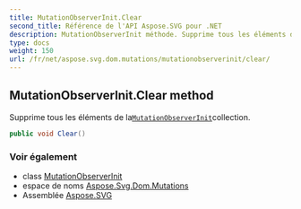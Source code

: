```yaml
---
title: MutationObserverInit.Clear
second_title: Référence de l'API Aspose.SVG pour .NET
description: MutationObserverInit méthode. Supprime tous les éléments de laMutationObserverInitcollection.
type: docs
weight: 150
url: /fr/net/aspose.svg.dom.mutations/mutationobserverinit/clear/
---
```

## MutationObserverInit.Clear method

Supprime tous les éléments de la[`MutationObserverInit`](../)collection.

```csharp
public void Clear()
```

### Voir également

* class [MutationObserverInit](../)
* espace de noms [Aspose.Svg.Dom.Mutations](../../mutationobserverinit/)
* Assemblée [Aspose.SVG](../../../)


